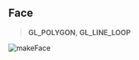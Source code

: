 ## Face
> **GL_POLYGON**, **GL_LINE_LOOP**

![makeFace](https://github.com/glowthem/University/blob/master/Senior/Computer_Graphics/makeFace/face.png)